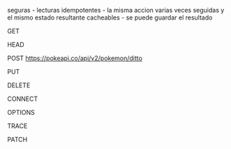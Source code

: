 seguras - lecturas
idempotentes - la misma accion varias veces seguidas y el mismo estado resultante
cacheables - se puede guardar el resultado

GET 

HEAD

POST https://pokeapi.co/api/v2/pokemon/ditto

PUT

DELETE

CONNECT

OPTIONS

TRACE

PATCH